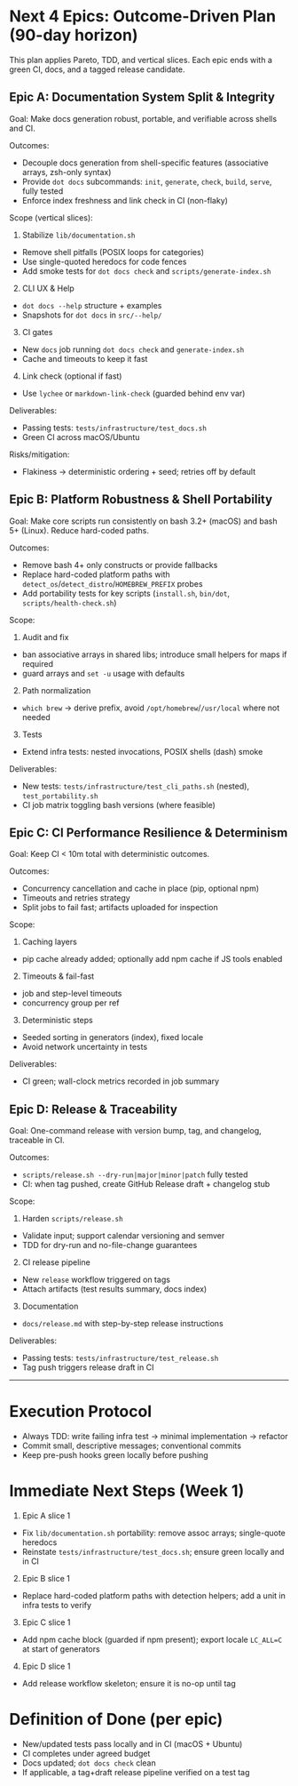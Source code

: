 # Next 4 Epics: Outcome-Driven Plan (90-day horizon)

This plan applies Pareto, TDD, and vertical slices. Each epic ends with a green CI, docs, and a tagged release candidate.

## Epic A: Documentation System Split & Integrity

Goal: Make docs generation robust, portable, and verifiable across shells and CI.

Outcomes:
- Decouple docs generation from shell-specific features (associative arrays, zsh-only syntax)
- Provide `dot docs` subcommands: `init`, `generate`, `check`, `build`, `serve`, fully tested
- Enforce index freshness and link check in CI (non-flaky)

Scope (vertical slices):
1) Stabilize `lib/documentation.sh`
- Remove shell pitfalls (POSIX loops for categories)
- Use single-quoted heredocs for code fences
- Add smoke tests for `dot docs check` and `scripts/generate-index.sh`

2) CLI UX & Help
- `dot docs --help` structure + examples
- Snapshots for `dot docs` in `src/--help/`

3) CI gates
- New `docs` job running `dot docs check` and `generate-index.sh`
- Cache and timeouts to keep it fast

4) Link check (optional if fast)
- Use `lychee` or `markdown-link-check` (guarded behind env var)

Deliverables:
- Passing tests: `tests/infrastructure/test_docs.sh`
- Green CI across macOS/Ubuntu

Risks/mitigation:
- Flakiness → deterministic ordering + seed; retries off by default

## Epic B: Platform Robustness & Shell Portability

Goal: Make core scripts run consistently on bash 3.2+ (macOS) and bash 5+ (Linux). Reduce hard-coded paths.

Outcomes:
- Remove bash 4+ only constructs or provide fallbacks
- Replace hard-coded platform paths with `detect_os`/`detect_distro`/`HOMEBREW_PREFIX` probes
- Add portability tests for key scripts (`install.sh`, `bin/dot`, `scripts/health-check.sh`)

Scope:
1) Audit and fix
- ban associative arrays in shared libs; introduce small helpers for maps if required
- guard arrays and `set -u` usage with defaults

2) Path normalization
- `which brew` → derive prefix, avoid `/opt/homebrew`/`/usr/local` where not needed

3) Tests
- Extend infra tests: nested invocations, POSIX shells (dash) smoke

Deliverables:
- New tests: `tests/infrastructure/test_cli_paths.sh` (nested), `test_portability.sh`
- CI job matrix toggling bash versions (where feasible)

## Epic C: CI Performance Resilience & Determinism

Goal: Keep CI < 10m total with deterministic outcomes.

Outcomes:
- Concurrency cancellation and cache in place (pip, optional npm)
- Timeouts and retries strategy
- Split jobs to fail fast; artifacts uploaded for inspection

Scope:
1) Caching layers
- pip cache already added; optionally add npm cache if JS tools enabled

2) Timeouts & fail-fast
- job and step-level timeouts
- concurrency group per ref

3) Deterministic steps
- Seeded sorting in generators (index), fixed locale
- Avoid network uncertainty in tests

Deliverables:
- CI green; wall-clock metrics recorded in job summary

## Epic D: Release & Traceability

Goal: One-command release with version bump, tag, and changelog, traceable in CI.

Outcomes:
- `scripts/release.sh --dry-run|major|minor|patch` fully tested
- CI: when tag pushed, create GitHub Release draft + changelog stub

Scope:
1) Harden `scripts/release.sh`
- Validate input; support calendar versioning and semver
- TDD for dry-run and no-file-change guarantees

2) CI release pipeline
- New `release` workflow triggered on tags
- Attach artifacts (test results summary, docs index)

3) Documentation
- `docs/release.md` with step-by-step release instructions

Deliverables:
- Passing tests: `tests/infrastructure/test_release.sh`
- Tag push triggers release draft in CI

---

# Execution Protocol

- Always TDD: write failing infra test → minimal implementation → refactor
- Commit small, descriptive messages; conventional commits
- Keep pre-push hooks green locally before pushing

# Immediate Next Steps (Week 1)

1) Epic A slice 1
- Fix `lib/documentation.sh` portability: remove assoc arrays; single-quote heredocs
- Reinstate `tests/infrastructure/test_docs.sh`; ensure green locally and in CI

2) Epic B slice 1
- Replace hard-coded platform paths with detection helpers; add a unit in infra tests to verify

3) Epic C slice 1
- Add npm cache block (guarded if npm present); export locale `LC_ALL=C` at start of generators

4) Epic D slice 1
- Add release workflow skeleton; ensure it is no-op until tag

# Definition of Done (per epic)
- New/updated tests pass locally and in CI (macOS + Ubuntu)
- CI completes under agreed budget
- Docs updated; `dot docs check` clean
- If applicable, a tag+draft release pipeline verified on a test tag
